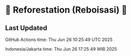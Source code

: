 
# 🌳 Reforestation (Reboisasi) 🌲

## Last Updated

GitHub Actions time: Thu Jun 26 10:25:49 UTC 2025

Indonesia/Jakarta time: Thu Jun 26 17:25:49 WIB 2025
